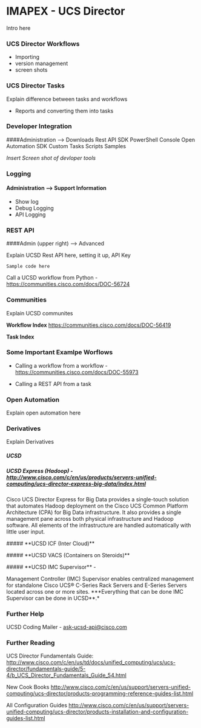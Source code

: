 # IMAPEX - UCS Director

Intro here

### UCS Director Workflows

 - Importing
 - version management
 - screen shots

### UCS Director Tasks
Explain difference between tasks and workflows

 - Reports and converting them into tasks

### Developer Integration

####Administration --> Downloads
Rest API SDK
PowerShell Console
Open Automation SDK
Custom Tasks Scripts Samples

*Insert Screen shot of devloper tools*

### Logging

#### Administration --> Support Information

 - Show log
 - Debug Logging
 - API Logging

###  REST API
####Admin (upper right) --> Advanced

Explain UCSD Rest API here, setting it up, API Key
```
Sample code here
```
Call a UCSD workflow from Python - <https://communities.cisco.com/docs/DOC-56724> 


###  Communities

Explain UCSD communites

**Workflow Index**
https://communities.cisco.com/docs/DOC-56419

**Task Index**

### Some Important Examlpe Worflows
+ Calling a workflow from a workflow - https://communities.cisco.com/docs/DOC-55973

+ Calling a REST API from a task

### Open Automation

Explain open automation here

### Derivatives

Explain Derivatives
##### **UCSD**
##### **UCSD Express (Hadoop)** - <http://www.cisco.com/c/en/us/products/servers-unified-computing/ucs-director-express-big-data/index.html>
 <p>Cisco UCS Director Express for Big Data provides a single-touch solution that automates Hadoop deployment on the Cisco UCS Common Platform Architecture (CPA) for Big Data infrastructure. It also provides a single management pane across both physical infrastructure and Hadoop software. All elements of the infrastructure are handled automatically with little user input.</P>
##### **UCSD ICF (Inter Cloud)**
<p></P> 
##### **UCSD VACS (Containers on Steroids)** 
<p></P> 
##### **UCSD IMC Supervisor** - <http://www.cisco.com/c/en/us/support/servers-unified-computing/integrated-management-controller-imc-supervisor/tsd-products-support-series-home.html>
<p>Management Controller (IMC) Supervisor enables centralized management for standalone Cisco UCS® C-Series Rack Servers and E-Series Servers located across one or more sites.  ***Everything that can be done IMC Supervisor can be done in UCSD**.*  </P> 
 
 

 
 

### Further Help
UCSD Coding Mailer - <ask-ucsd-api@cisco.com>

### Further Reading

UCS Director Fundamentals Guide:
http://www.cisco.com/c/en/us/td/docs/unified_computing/ucs/ucs-director/fundamentals-guide/5-4/b_UCS_Director_Fundamentals_Guide_54.html

New Cook Books
http://www.cisco.com/c/en/us/support/servers-unified-computing/ucs-director/products-programming-reference-guides-list.html

All Configuration Guides
http://www.cisco.com/c/en/us/support/servers-unified-computing/ucs-director/products-installation-and-configuration-guides-list.html



